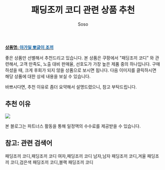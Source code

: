 ﻿---
layout: post
title:  "패딩조끼 코디 관련 상품 추천"
author: Soso
categories: [ 디저털/가전 ]
tags: [패딩조끼 코디,패딩조끼 코디 여자,패딩조끼 코디 남자,남자 패딩조끼 코디,겨울 패딩조끼 코디,검은색 패딩조끼 코디,블랙 패딩조끼 코디]
image: https://ads-partners.coupang.com/image1/lmLnlNT6L2mTdzVWltjG_pNjdmaaQI3bFSGyP0TbKtZS3HT7tOU6qK2PJT469Qj3NTwDi5X026hc8xGpObT59Gw44L4KYdCh0pEXTtXJQMVLd1JWXqNoTlCP7vtrcX3s68t-sw0CXFjHUctYfaf9r2FDLX--sSgAK-1x3MZ3cghfuZu9GJ9oPvBdSc2poU2TZMusQFrOXtvafLqADoAeXoJ8AmQdloz9VaK4a8HyTa5a0vqVI8DivodqGqZXT9MYkcS6dfFjtjlR-iIHGntgZjZMEWthxp27ApY6oc8ac8P_cdgJTQ== 
description: "쿠팡에서 패딩조끼 코디 관련 상품으로 가장 고객 선호도가 높은 제품 중 하나입니다."
---

<a href="https://link.coupang.com/re/AFFSDP?lptag=AF5673682&pageKey=7670771157&itemId=20461978470&vendorItemId=87541616476&traceid=V0-153-7df22d72443370da&clickBeacon=n2OE6QqlD07UnpOXLLKQo3RW8EGRCLwYudb45FO9F8qgLpp3QHzr1UZVvaICLcxWBVNkr5X1%2BSJPntz7iy3K0LM7m5c0%2Bc752ZASwQpP%2BUq8KvtGiKw%2Fsusx%2FOhBWFk%2BUDmckHpjBhWvyLSDJvgahNd8M%2BofiLWgScA1N7kcHdOSTDtG0WSoQ7CQhfgUkuUc4i3Dt5KKCLv8tKMjM%2BjMD4lXSccWAPLnyarBcxScEeEzKtPa5fWwhfshJak4e61AJZQEfDtR8waV2R%2BYo9m3TDdb%2BMT%2FDqfdmH8%2Bgb26HjfQHMH4Xw%2Bw6Bk%2B2Uh7JvI5Dx%2BdF%2F1Wr4SJ5AouRNXzYuHcXMJ40xVuzsZ%2Fqu7nlgoTwJpGK74HZ1ejvOXewnC%2Fd1hcAroSZJ7ebjojPNxUoeNd%2F7vLkdEMR3zUQHHMTF42UgJ9LMz3BSxbFnKDlWgxN73u4%2FPrNI2ZdYK1hx7vK2S0ilTJLujWPYMobytHmOQQbABYBquze4cSCDXPsKT8lFbzx5382VH0ZRxP805HAwIVGs1lkSe1Tl5Ov7rGzBTCsuL93Vxkd6eqE0rj0erz%2FpPoxqrGuZQEDkedkE061pR6h88LoBXjM%2FCNiu%2FfLfzLJTfO95QjOibMGNGubYorrNg2lTsgMsoqiIHDYA%2Flrp11Hs%2BSRcOmDFri1O7Fs0fVXpHXFsEcry5xdcvOXlvVvYa6ygj0Scy1iZyhUHNKhQw%2FHuEWlkgkMrzf4kmCuLfa%2FXOJOmpRw80oGeU52XRngjBhOy4yQeAiEdOfoREN0Kpia1vE3u%2BNwOlL6gFfYoyPPcwq2ZJfXo0pEa0BAyNLUuiVo%2BpnyW1f2EET6zOFRa3NuKEyaCRPwX6ezBnUwFdAc5J0KwE962F9T8VBj7M6&requestid=20231116174744720089331178&token=31850C%7CMIXED"><b>상품명: <font color='#01579B'>아가일 뽀글이 조끼</font></b></a>

좋은 상품만 선별해서 추천드리고 있습니다.
본 상품은 쿠팡에서 "패딩조끼 코디" 와 관련해서, 고객 만족도, 노출 대비 판매율, 선호도가 가장 높은 제품 중의 하나입니다.
구매하셨을 때, 크게 후회가 되지 않을 상품으로 보시면 됩니다. 
다음 이미지를 클릭하시면 해당 상품에 대한 상세 내용을 보실 수 있습니다.

바쁘시다면, 추천 이유로 좀더 요약해서 설명드렸으니, 참고 부탁드립니다.

## 추천 이유 

<a href="https://link.coupang.com/re/AFFSDP?lptag=AF5673682&pageKey=7670771157&itemId=20461978470&vendorItemId=87541616476&traceid=V0-153-7df22d72443370da&clickBeacon=n2OE6QqlD07UnpOXLLKQo3RW8EGRCLwYudb45FO9F8qgLpp3QHzr1UZVvaICLcxWBVNkr5X1%2BSJPntz7iy3K0LM7m5c0%2Bc752ZASwQpP%2BUq8KvtGiKw%2Fsusx%2FOhBWFk%2BUDmckHpjBhWvyLSDJvgahNd8M%2BofiLWgScA1N7kcHdOSTDtG0WSoQ7CQhfgUkuUc4i3Dt5KKCLv8tKMjM%2BjMD4lXSccWAPLnyarBcxScEeEzKtPa5fWwhfshJak4e61AJZQEfDtR8waV2R%2BYo9m3TDdb%2BMT%2FDqfdmH8%2Bgb26HjfQHMH4Xw%2Bw6Bk%2B2Uh7JvI5Dx%2BdF%2F1Wr4SJ5AouRNXzYuHcXMJ40xVuzsZ%2Fqu7nlgoTwJpGK74HZ1ejvOXewnC%2Fd1hcAroSZJ7ebjojPNxUoeNd%2F7vLkdEMR3zUQHHMTF42UgJ9LMz3BSxbFnKDlWgxN73u4%2FPrNI2ZdYK1hx7vK2S0ilTJLujWPYMobytHmOQQbABYBquze4cSCDXPsKT8lFbzx5382VH0ZRxP805HAwIVGs1lkSe1Tl5Ov7rGzBTCsuL93Vxkd6eqE0rj0erz%2FpPoxqrGuZQEDkedkE061pR6h88LoBXjM%2FCNiu%2FfLfzLJTfO95QjOibMGNGubYorrNg2lTsgMsoqiIHDYA%2Flrp11Hs%2BSRcOmDFri1O7Fs0fVXpHXFsEcry5xdcvOXlvVvYa6ygj0Scy1iZyhUHNKhQw%2FHuEWlkgkMrzf4kmCuLfa%2FXOJOmpRw80oGeU52XRngjBhOy4yQeAiEdOfoREN0Kpia1vE3u%2BNwOlL6gFfYoyPPcwq2ZJfXo0pEa0BAyNLUuiVo%2BpnyW1f2EET6zOFRa3NuKEyaCRPwX6ezBnUwFdAc5J0KwE962F9T8VBj7M6&requestid=20231116174744720089331178&token=31850C%7CMIXED"><img src="http://image1.coupangcdn.com/image/vendor_inventory/6bc1/bd240251ddd3e04dfa27027c6328b4887dfeebdab397cdd3b5d19fd69b65.jpg"></a> 

본 블로그는 파트너스 활동을 통해 일정액의 수수료를 제공받을 수 있습니다.

## 참고: 관련 검색어    
패딩조끼 코디,패딩조끼 코디 여자,패딩조끼 코디 남자,남자 패딩조끼 코디,겨울 패딩조끼 코디,검은색 패딩조끼 코디,블랙 패딩조끼 코디